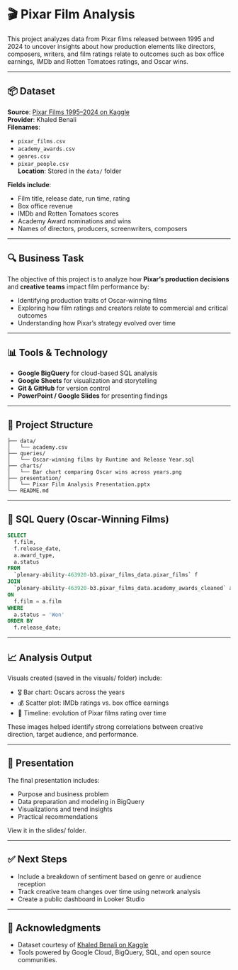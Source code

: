 # 🎬 Pixar Film Analysis

This project analyzes data from Pixar films released between 1995 and 2024 to uncover insights about how production elements like directors, composers, writers, and film ratings relate to outcomes such as box office earnings, IMDb and Rotten Tomatoes ratings, and Oscar wins.

---

## 📦 Dataset

**Source**: [Pixar Films 1995–2024 on Kaggle](https://www.kaggle.com/datasets/khaledxbenali/data-on-all-pixar-films-1995-2024)  
**Provider**: Khaled Benali  
**Filenames**: 
- `pixar_films.csv`
- `academy_awards.csv`
- `genres.csv`
- `pixar_people.csv`  
**Location**: Stored in the `data/` folder

**Fields include**:
- Film title, release date, run time, rating
- Box office revenue
- IMDb and Rotten Tomatoes scores
- Academy Award nominations and wins
- Names of directors, producers, screenwriters, composers

---

## 🔍 Business Task

The objective of this project is to analyze how **Pixar’s production decisions** and **creative teams** impact film performance by:

- Identifying production traits of Oscar-winning films
- Exploring how film ratings and creators relate to commercial and critical outcomes
- Understanding how Pixar’s strategy evolved over time

---

## 📊 Tools & Technology

- **Google BigQuery** for cloud-based SQL analysis
- **Google Sheets** for visualization and storytelling
- **Git & GitHub** for version control
- **PowerPoint / Google Slides** for presenting findings

---

## 📁 Project Structure

```plaintext
├── data/                
│   └── academy.csv
├── queries/            
│   └── Oscar-winning films by Runtime and Release Year.sql
├── charts/              
│   └── Bar chart comparing Oscar wins across years.png
├── presentation/        
│   └── Pixar Film Analysis Presentation.pptx
└── README.md
```

---

## 🧮 SQL Query (Oscar-Winning Films)

```sql
SELECT 
  f.film,
  f.release_date,
  a.award_type,
  a.status
FROM 
  `plenary-ability-463920-b3.pixar_films_data.pixar_films` f
JOIN 
  `plenary-ability-463920-b3.pixar_films_data.academy_awards_cleaned` a
ON 
  f.film = a.film
WHERE 
  a.status = 'Won'
ORDER BY 
  f.release_date;
```

---

## 📈 Analysis Output
Visuals created (saved in the visuals/ folder) include:
- 🎖️ Bar chart: Oscars across the years
- 💰 Scatter plot: IMDb ratings vs. box office earnings
- 📅 Timeline: evolution of Pixar films rating over time

These images helped identify strong correlations between creative direction, target audience, and performance.

---

## 🧾 Presentation
The final presentation includes:
- Purpose and business problem
- Data preparation and modeling in BigQuery
- Visualizations and trend insights
- Practical recommendations

View it in the slides/ folder.

---

## ✅ Next Steps
- Include a breakdown of sentiment based on genre or audience reception
- Track creative team changes over time using network analysis
- Create a public dashboard in Looker Studio

---

## 🙌 Acknowledgments
- Dataset courtesy of [Khaled Benali on Kaggle](https://www.kaggle.com/datasets/khaledxbenali/data-on-all-pixar-films-1995-2024)
- Tools powered by Google Cloud, BigQuery, SQL, and open source communities.

